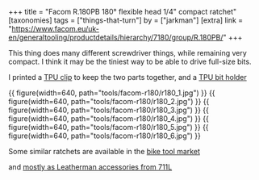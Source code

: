 +++
title = "Facom R.180PB 180° flexible head 1/4\" compact ratchet"
[taxonomies]
tags = ["things-that-turn"]
by = ["jarkman"]
[extra]
link = "https://www.facom.eu/uk-en/generaltooling/productdetails/hierarchy/7180/group/R.180PB/"
+++

This thing does many different screwdriver things, while remaining very compact. I think it may be the tiniest way to be able to drive full-size bits.

I printed a [TPU clip](https://www.printables.com/model/694135-holder-for-facom-r180c-14-ratchet) to keep the two parts together, and a [TPU bit holder](https://www.printables.com/model/694147-compact-holder-for-14-bits)


{{ figure(width=640, path="tools/facom-r180/r180_1.jpg") }}
{{ figure(width=640, path="tools/facom-r180/r180_2.jpg") }}
{{ figure(width=640, path="tools/facom-r180/r180_3.jpg") }}
{{ figure(width=640, path="tools/facom-r180/r180_4.jpg") }}
{{ figure(width=640, path="tools/facom-r180/r180_5.jpg") }}
{{ figure(width=640, path="tools/facom-r180/r180_6.jpg") }}

Some similar ratchets are available in the [bike tool market](https://www.bikemag.com/gear/versus-ratcheting-multi-tools)

and [mostly as Leatherman accessories from 711L](https://www.amazon.com/stores/711L/page/E11B6A87-C4A5-4606-8B99-3AEDF8996797?ref_=ast_bln)

